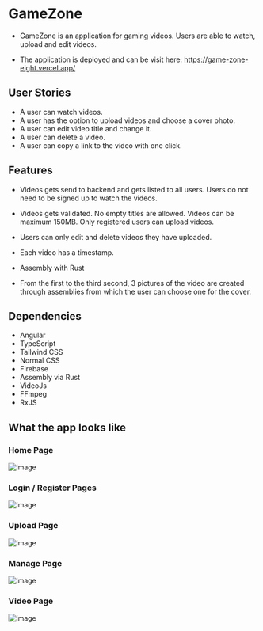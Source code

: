# GameZone

 - GameZone is an application for gaming videos. Users are able to watch, upload and edit videos.
 
 - The application is deployed and can be visit here: https://game-zone-eight.vercel.app/

## User Stories

 - A user can watch videos.
 - A user has the option to upload videos and choose a cover photo.
 - A user can edit video title and change it.
 - A user can delete a video.
 - A user can copy a link to the video with one click.
  
  
## Features

 - Videos gets send to backend and gets listed to all users. Users do not need to be signed up to watch the videos.
 - Videos gets validated. No empty titles are allowed. Videos can be maximum 150MB. Only registered users can upload videos.
 - Users can only edit and delete videos they have uploaded.
 - Each video has a timestamp.

- Assembly with Rust

 - From the first to the third second, 3 pictures of the video are created through assemblies from which the user can choose one for the cover.
 
## Dependencies
 
 - Angular
 - TypeScript
 - Tailwind CSS
 - Normal CSS
 - Firebase
 - Assembly via Rust
 - VideoJs
 - FFmpeg
 - RxJS
 
 ## What the app looks like
 
 ### Home Page
 
 ![image](https://user-images.githubusercontent.com/118213841/209012361-639737af-d12f-43e8-8596-4369001a65fe.png)
 
  ### Login / Register Pages
  
  ![image](https://user-images.githubusercontent.com/118213841/209012630-0c11d218-5992-4df8-809a-c19d77159785.png)
  
  ### Upload Page
  
  ![image](https://user-images.githubusercontent.com/118213841/209012765-c11f61c4-0025-463f-bd07-45fc526086e7.png)
  
   ### Manage Page
   
   ![image](https://user-images.githubusercontent.com/118213841/209012836-0f420dd5-0ee1-485f-9f61-4bf3e0716e75.png)
   
   ### Video Page
   
   ![image](https://user-images.githubusercontent.com/118213841/209012909-0dd793d8-5697-442b-80fe-f1c2bc893634.png)





